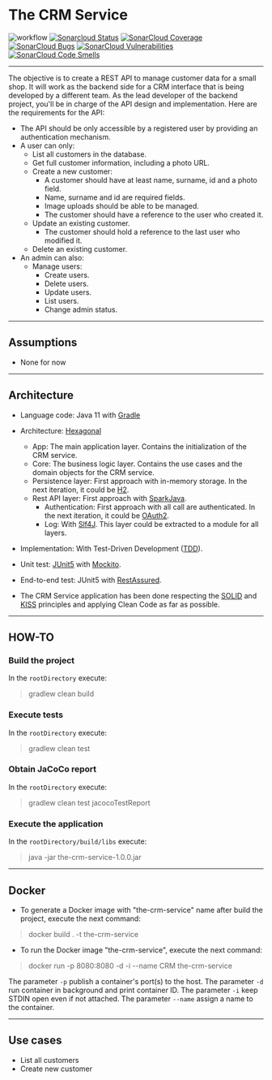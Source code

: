 # The CRM Service

![workflow](https://github.com/javintx/the-crm-service/actions/workflows/gradle.yml/badge.svg)
[![Sonarcloud Status](https://sonarcloud.io/api/project_badges/measure?project=javintx_the-crm-service&metric=alert_status)](https://sonarcloud.io/dashboard?id=javintx_the-crm-service)
[![SonarCloud Coverage](https://sonarcloud.io/api/project_badges/measure?project=javintx_the-crm-service&metric=coverage)](https://sonarcloud.io/component_measures/metric/coverage/list?id=javintx_the-crm-service)
[![SonarCloud Bugs](https://sonarcloud.io/api/project_badges/measure?project=javintx_the-crm-service&metric=bugs)](https://sonarcloud.io/component_measures/metric/reliability_rating/list?id=javintx_the-crm-service)
[![SonarCloud Vulnerabilities](https://sonarcloud.io/api/project_badges/measure?project=javintx_the-crm-service&metric=vulnerabilities)](https://sonarcloud.io/component_measures/metric/security_rating/list?id=javintx_the-crm-service)
[![SonarCloud Code Smells](https://sonarcloud.io/api/project_badges/measure?project=javintx_the-crm-service&metric=code_smells)](https://sonarcloud.io/component_measures?id=javintx_the-crm-service&metric=Maintainability&view=list)

---

The objective is to create a REST API to manage customer data for a small shop. It will work as the backend side for a
CRM interface that is being developed by a different team. As the lead developer of the backend project, you'll be in
charge of the API design and implementation. Here are the requirements for the API:

- The API should be only accessible by a registered user by providing an authentication mechanism.
- A user can only:
    - List all customers in the database.
    - Get full customer information, including a photo URL.
    - Create a new customer:
        - A customer should have at least name, surname, id and a photo field.
        - Name, surname and id are required fields.
        - Image uploads should be able to be managed.
        - The customer should have a reference to the user who created it.
    - Update an existing customer.
        - The customer should hold a reference to the last user who modified it.
    - Delete an existing customer.
- An admin can also:
    - Manage users:
        - Create users.
        - Delete users.
        - Update users.
        - List users.
        - Change admin status.

---

## Assumptions

- None for now

---

## Architecture

- Language code: Java 11 with [Gradle](https://gradle.org)
- Architecture: [Hexagonal](https://en.wikipedia.org/wiki/Hexagonal_architecture_(software))
    - App: The main application layer. Contains the initialization of the CRM service.
    - Core: The business logic layer. Contains the use cases and the domain objects for the CRM service.
    - Persistence layer: First approach with in-memory storage. In the next iteration, it could
      be [H2](https://www.h2database.com/html/main.html).
    - Rest API layer: First approach with [SparkJava](https://sparkjava.com).
        - Authentication: First approach with all call are authenticated. In the next iteration, it could
          be [OAuth2](https://oauth.net/code/java/).
        - Log: With [Slf4J](https://www.slf4j.org). This layer could be extracted to a module for all layers.
- Implementation: With Test-Driven Development ([TDD](https://en.wikipedia.org/wiki/Test-driven_development)).
- Unit test: [JUnit5](https://junit.org/junit5/) with [Mockito](https://site.mockito.org).
- End-to-end test: JUnit5 with [RestAssured](https://rest-assured.io).


- The CRM Service application has been done respecting the [SOLID](https://en.wikipedia.org/wiki/SOLID)
  and [KISS](https://en.wikipedia.org/wiki/KISS_principle) principles and applying Clean Code as far as possible.

---

## HOW-TO

### Build the project

In the `rootDirectory` execute:

> gradlew clean build

### Execute tests

In the `rootDirectory` execute:

> gradlew clean test

### Obtain JaCoCo report

In the `rootDirectory` execute:

> gradlew clean test jacocoTestReport

### Execute the application

In the `rootDirectory/build/libs` execute:

> java -jar the-crm-service-1.0.0.jar

--- 

## Docker

- To generate a Docker image with "the-crm-service" name after build the project, execute the next command:

> docker build . -t the-crm-service

- To run the Docker image "the-crm-service", execute the next command:

> docker run -p 8080:8080 -d -i --name CRM the-crm-service

The parameter `-p` publish a container's port(s) to the host. The parameter `-d` run container in background and print
container ID. The parameter `-i` keep STDIN open even if not attached. The parameter `--name` assign a name to the
container.

---

## Use cases

- List all customers
- Create new customer
